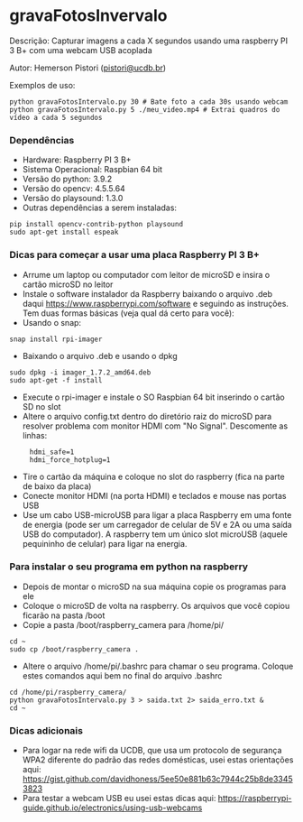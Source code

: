 # gravaFotosInvervalo

Descrição: Capturar imagens a cada X segundos usando uma raspberry PI 3 B+ com uma webcam USB acoplada

Autor: Hemerson Pistori (pistori@ucdb.br)

Exemplos de uso: 

```
python gravaFotosIntervalo.py 30 # Bate foto a cada 30s usando webcam
python gravaFotosIntervalo.py 5 ./meu_video.mp4 # Extrai quadros do vídeo a cada 5 segundos

```

### Dependências 

- Hardware: Raspberry PI 3 B+ 
- Sistema Operacional: Raspbian 64 bit
- Versão do python: 3.9.2
- Versão do opencv: 4.5.5.64
- Versão do playsound: 1.3.0
- Outras dependências a serem instaladas: 

```
pip install opencv-contrib-python playsound 
sudo apt-get install espeak
```

### Dicas para começar a usar uma placa Raspberry PI 3 B+

- Arrume um laptop ou computador com leitor de microSD e insira o cartão microSD no leitor
- Instale o software instalador da Raspberry baixando o arquivo .deb daqui https://www.raspberrypi.com/software e seguindo as instruções. Tem duas formas básicas (veja qual dá certo para você):
- Usando o snap:

```
snap install rpi-imager
```

- Baixando o arquivo .deb e usando o dpkg

```
sudo dpkg -i imager_1.7.2_amd64.deb
sudo apt-get -f install
```

- Execute o rpi-imager e instale o SO Raspbian 64 bit inserindo o cartão SD no slot
- Altere o arquivo config.txt  dentro do diretório raiz do microSD para resolver problema com  monitor HDMI com "No Signal". Descomente as linhas: 

```
     hdmi_safe=1
     hdmi_force_hotplug=1
```

   
- Tire o cartão da máquina e coloque no slot do raspberry (fica na parte de baixo da placa)
- Conecte monitor HDMI (na porta HDMI) e teclados e mouse nas portas USB
- Use um cabo USB-microUSB para ligar a placa Raspberry em uma fonte de energia (pode ser um carregador de celular de 5V e 2A ou uma saída USB do computador). A raspberry tem um único slot microUSB (aquele pequininho de celular) para ligar na energia.

### Para instalar o seu programa em python na raspberry

- Depois de montar o microSD na sua máquina copie os programas para ele
- Coloque o microSD de volta na raspberry. Os arquivos que você copiou ficarão na pasta /boot
- Copie a pasta /boot/raspberry_camera para /home/pi/

```
cd ~
sudo cp /boot/raspberry_camera . 
```

- Altere o arquivo /home/pi/.bashrc para chamar o seu programa. Coloque estes comandos aqui bem no final do arquivo .bashrc  
  
```
cd /home/pi/raspberry_camera/
python gravaFotosIntervalo.py 3 > saida.txt 2> saida_erro.txt &
cd ~  
```

### Dicas adicionais
- Para logar na rede wifi da UCDB, que usa um protocolo de segurança WPA2 diferente do padrão das redes domésticas, usei estas orientações aqui: https://gist.github.com/davidhoness/5ee50e881b63c7944c25b8de33453823
- Para testar a webcam USB eu usei estas dicas aqui:
  https://raspberrypi-guide.github.io/electronics/using-usb-webcams

